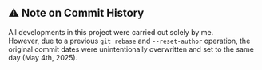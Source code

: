 ## ⚠️ Note on Commit History

All developments in this project were carried out solely by me.  
However, due to a previous `git rebase` and `--reset-author` operation, the original commit dates were unintentionally overwritten and set to the same day (May 4th, 2025).
